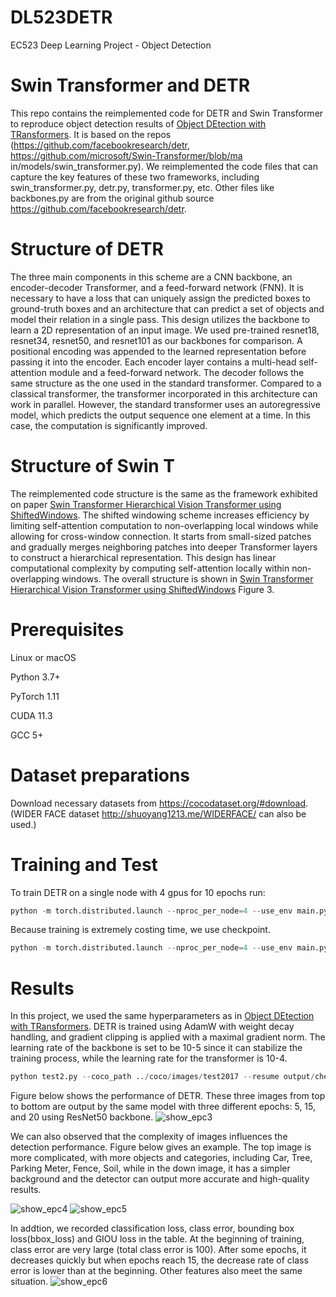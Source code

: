 # DL523DETR
EC523 Deep Learning Project - Object Detection

# Swin Transformer and DETR
This repo contains the reimplemented code for DETR and Swin Transformer to reproduce object detection results of [Object DEtection with TRansformers](https://arxiv.org/abs/2005.12872). It is based on the repos (https://github.com/facebookresearch/detr, https://github.com/microsoft/Swin-Transformer/blob/ma
in/models/swin_transformer.py). We reimplemented the code files that can capture the key features of these two frameworks, including swin_transformer.py, detr.py, transformer.py, etc. Other files like backbones.py are from the original github source https://github.com/facebookresearch/detr.

# Structure of DETR
The three main components in this scheme are a CNN backbone, an encoder-decoder Transformer, and a feed-forward network (FNN). It is necessary to have a loss that can uniquely assign the predicted boxes to ground-truth boxes and an architecture that can predict a set of objects and model their relation in a single pass. This design utilizes the backbone to learn a 2D representation of an input image. We used pre-trained resnet18, resnet34, resnet50, and resnet101 as our backbones for comparison. A positional encoding was appended to the learned representation before passing it into the encoder. Each encoder layer contains a multi-head self-attention module and a feed-forward network. The decoder follows the same structure as the one used in the standard transformer.  Compared to a classical transformer, the transformer incorporated in this architecture can work in parallel. However, the standard transformer uses an autoregressive model, which predicts the output sequence one element at a time. In this case, the computation is significantly improved. 


# Structure of Swin T
The reimplemented code structure is the same as the framework exhibited on paper [Swin Transformer Hierarchical Vision Transformer using ShiftedWindows](https://arxiv.org/abs/2103.14030). The shifted windowing scheme increases efficiency by limiting self-attention computation to non-overlapping local windows while allowing for cross-window connection. It starts from small-sized patches and gradually merges neighboring patches into deeper Transformer layers to construct a hierarchical representation. This design has linear computational complexity by computing self-attention locally within non-overlapping windows. The overall structure is shown in [Swin Transformer Hierarchical Vision Transformer using ShiftedWindows](https://arxiv.org/abs/2103.14030) Figure 3.

# Prerequisites
Linux or macOS 

Python 3.7+

PyTorch 1.11

CUDA 11.3

GCC 5+

# Dataset preparations
Download necessary datasets from https://cocodataset.org/#download. (WIDER FACE dataset http://shuoyang1213.me/WIDERFACE/ can also be used.)

# Training and Test
To train DETR on a single node with 4 gpus for 10 epochs run:
```python  
python -m torch.distributed.launch --nproc_per_node=4 --use_env main.py --coco_path ../coco/images --output_dir output 
```
Because training is extremely costing time, we use checkpoint.
```python
python -m torch.distributed.launch --nproc_per_node=4 --use_env main.py --coco_path ../coco/images --output_dir output --start_epoch 3 --resume output/checkpoint.pth --epochs 10
```

# Results
In this project, we used the same hyperparameters as in [Object DEtection with TRansformers](https://arxiv.org/abs/2005.12872). DETR is trained using AdamW with weight decay handling, and gradient clipping is applied with a maximal gradient norm. The learning rate of the backbone is set to be 10-5 since it can stabilize the training process, while the learning rate for the transformer is 10-4.

```python
python test2.py --coco_path ../coco/images/test2017 --resume output/checkpoint_9.pth
```
Figure below shows the performance of DETR. These three images from top to bottom are output by the same model with three different epochs: 5, 15, and 20 using ResNet50 backbone.
![show_epc3](https://github.com/JingmeiY/DL523DETR/blob/main/results%20images/1.png)

We can also observed that the complexity of images influences the detection performance. Figure below gives an example. The top image is more complicated, with more objects and categories, including Car, Tree, Parking Meter, Fence, Soil, while in the down image, it has a simpler background and the detector can output more accurate and high-quality results.

![show_epc4](https://github.com/JingmeiY/DL523DETR/blob/main/results%20images/2.png)
![show_epc5](https://github.com/JingmeiY/DL523DETR/blob/main/results%20images/3.png)

In addtion, we recorded classification loss, class error, bounding box loss(bbox_loss) and GIOU loss in the table. At the beginning of training, class error are very large (total class error is 100). After some epochs, it decreases quickly but when epochs reach 15, the decrease rate of class error is lower than at the beginning. Other features also meet the same situation.
![show_epc6](https://github.com/JingmeiY/DL523DETR/blob/main/results%20images/training%20process.png)

